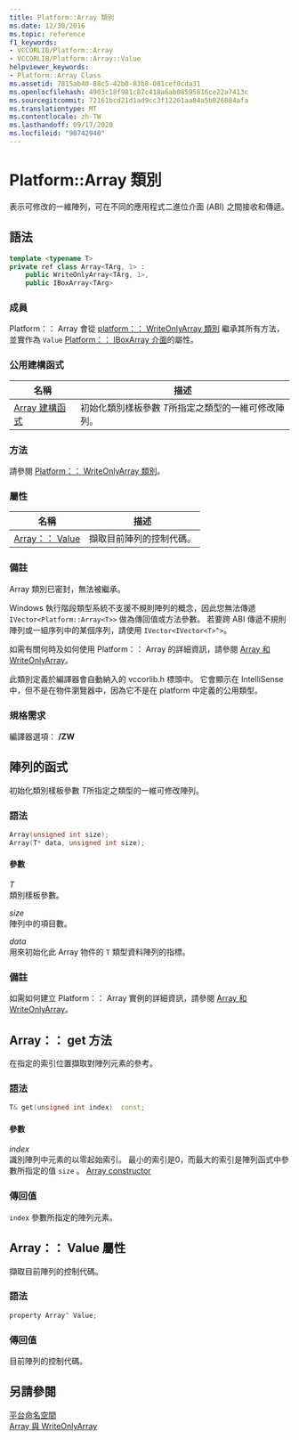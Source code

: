 ```yaml
---
title: Platform::Array 類別
ms.date: 12/30/2016
ms.topic: reference
f1_keywords:
- VCCORLIB/Platform::Array
- VCCORLIB/Platform::Array::Value
helpviewer_keywords:
- Platform::Array Class
ms.assetid: 7815ab40-88c5-42b0-83b8-081cef0cda31
ms.openlocfilehash: 4903c18f981c87c418a6ab08595816ce22a7413c
ms.sourcegitcommit: 72161bcd21d1ad9cc3f12261aa84a5b026884afa
ms.translationtype: MT
ms.contentlocale: zh-TW
ms.lasthandoff: 09/17/2020
ms.locfileid: "90742940"
---
```

# <a name="platformarray-class"></a>Platform::Array 類別

表示可修改的一維陣列，可在不同的應用程式二進位介面 (ABI) 之間接收和傳遞。

## <a name="syntax"></a>語法

```cpp
template <typename T>
private ref class Array<TArg, 1> :
    public WriteOnlyArray<TArg, 1>,
    public IBoxArray<TArg>
```

### <a name="members"></a>成員

Platform：： Array 會從 [platform：： WriteOnlyArray 類別](../cppcx/platform-writeonlyarray-class.md) 繼承其所有方法，並實作為 `Value` [Platform：： IBoxArray 介面](../cppcx/platform-iboxarray-interface.md)的屬性。

### <a name="public-constructors"></a>公用建構函式

|名稱|描述|
|----------|-----------------|
|[Array 建構函式](#ctor)|初始化類別樣板參數 *T*所指定之類型的一維可修改陣列。|

### <a name="methods"></a>方法

請參閱 [Platform：： WriteOnlyArray 類別](../cppcx/platform-writeonlyarray-class.md)。

### <a name="properties"></a>屬性

| 名稱 | 描述 |
|--|--|
| [Array：： Value](#value) | 擷取目前陣列的控制代碼。 |

### <a name="remarks"></a>備註

Array 類別已密封，無法被繼承。

Windows 執行階段類型系統不支援不規則陣列的概念，因此您無法傳遞 `IVector<Platform::Array<T>>` 做為傳回值或方法參數。 若要跨 ABI 傳遞不規則陣列或一組序列中的某個序列，請使用 `IVector<IVector<T>^>`。

如需有關何時及如何使用 Platform：： Array 的詳細資訊，請參閱 [Array 和 WriteOnlyArray](../cppcx/array-and-writeonlyarray-c-cx.md)。

此類別定義於編譯器會自動納入的 vccorlib.h 標頭中。 它會顯示在 IntelliSense 中，但不是在物件瀏覽器中，因為它不是在 platform 中定義的公用類型。

### <a name="requirements"></a>規格需求

編譯器選項： **/ZW**

## <a name="array-constructors"></a><a name="ctor"></a> 陣列的函式

初始化類別樣板參數 *T*所指定之類型的一維可修改陣列。

### <a name="syntax"></a>語法

```cpp
Array(unsigned int size);
Array(T* data, unsigned int size);
```

#### <a name="parameters"></a>參數

*T*<br/>
類別樣板參數。

*size*<br/>
陣列中的項目數。

*data*<br/>
用來初始化此 Array 物件的 `T` 類型資料陣列的指標。

### <a name="remarks"></a>備註

如需如何建立 Platform：： Array 實例的詳細資訊，請參閱 [Array 和 WriteOnlyArray](../cppcx/array-and-writeonlyarray-c-cx.md)。

## <a name="arrayget-method"></a><a name="get"></a> Array：： get 方法

在指定的索引位置擷取對陣列元素的參考。

### <a name="syntax"></a>語法

```cpp
T& get(unsigned int index)  const;
```

#### <a name="parameters"></a>參數

*index*<br/>
識別陣列中元素的以零起始索引。 最小的索引是0，而最大的索引是陣列函式中參數所指定的值 `size` 。 [Array constructor](#ctor)

### <a name="return-value"></a>傳回值

`index` 參數所指定的陣列元素。

## <a name="arrayvalue-property"></a><a name="value"></a> Array：： Value 屬性

擷取目前陣列的控制代碼。

### <a name="syntax"></a>語法

```cpp
property Array^ Value;
```

### <a name="return-value"></a>傳回值

目前陣列的控制代碼。

## <a name="see-also"></a>另請參閱

[平台命名空間](../cppcx/platform-namespace-c-cx.md)<br/>
[Array 與 WriteOnlyArray](../cppcx/array-and-writeonlyarray-c-cx.md)
